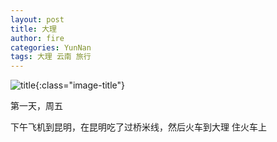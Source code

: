 ```yaml
---
layout: post
title: 大理
author: fire
categories: YunNan 
tags: 大理 云南 旅行
---
```


![title](http://image.sideproject.cn/title/title_105.jpg){:class="image-title"}

第一天，周五

下午飞机到昆明，在昆明吃了过桥米线，然后火车到大理
住火车上